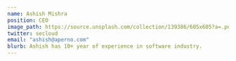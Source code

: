 ```yaml
---
name: Ashish Mishra
position: CEO
image_path: https://source.unsplash.com/collection/139386/605x605?a=.png
twitter: secloud
email: "ashish@aperno.com"
blurb: Ashish has 10+ year of experience in software industry.
---
```



